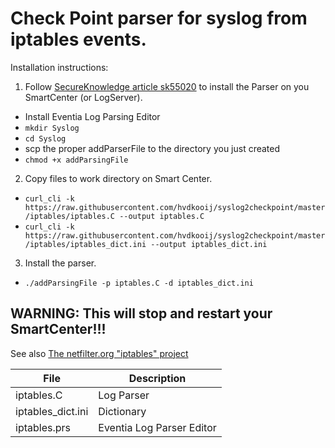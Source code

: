 # Check Point parser for syslog from iptables events.

Installation instructions:
1. Follow [SecureKnowledge article sk55020](https://supportcenter.checkpoint.com/supportcenter/portal?eventSubmit_doGoviewsolutiondetails=&solutionid=sk55020) to install the Parser on you SmartCenter (or LogServer).
* Install Eventia Log Parsing Editor
* ```mkdir Syslog```
* ```cd Syslog```
* scp the proper addParserFile to the directory you just created
* ```chmod +x addParsingFile```
2. Copy files to work directory on Smart Center.
* ```curl_cli -k https://raw.githubusercontent.com/hvdkooij/syslog2checkpoint/master/iptables/iptables.C --output iptables.C```
* ```curl_cli -k https://raw.githubusercontent.com/hvdkooij/syslog2checkpoint/master/iptables/iptables_dict.ini --output iptables_dict.ini```
3. Install the parser.
* ```./addParsingFile -p iptables.C -d iptables_dict.ini```

 ## WARNING: This will stop and restart your SmartCenter!!!
 
See also [The netfilter.org "iptables" project](https://netfilter.org/projects/iptables/index.html)

| File | Description |
| --- | --- |
| iptables.C | Log Parser |
| iptables_dict.ini | Dictionary |
| iptables.prs | Eventia Log Parser Editor |
